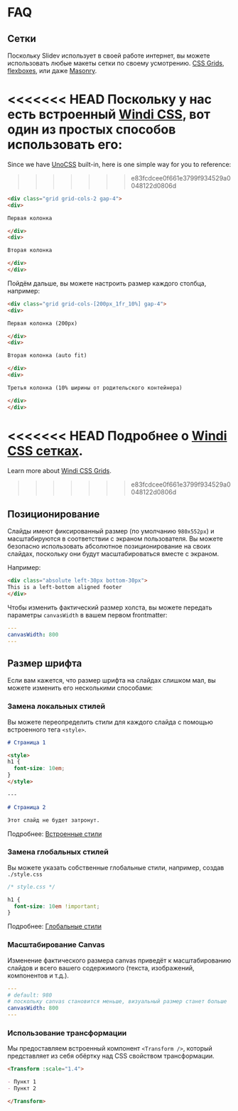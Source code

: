# FAQ

## Сетки

Поскольку Slidev использует в своей работе интернет, вы можете использовать любые макеты сетки по своему усмотрению. [CSS Grids](https://css-tricks.com/snippets/css/complete-guide-grid/), [flexboxes](https://css-tricks.com/snippets/css/a-guide-to-flexbox/), или даже [Masonry](https://css-tricks.com/native-css-masonry-layout-in-css-grid/).

<<<<<<< HEAD
Поскольку у нас есть встроенный [Windi CSS](https://windicss.org/), вот один из простых способов использовать его:
=======
Since we have [UnoCSS](https://unocss.dev/) built-in, here is one simple way for you to reference:
>>>>>>> e83fcdcee0f661e3799f934529a0048122d0806d

```html
<div class="grid grid-cols-2 gap-4">
<div>

Первая колонка

</div>
<div>

Вторая колонка

</div>
</div>
```

Пойдём дальше, вы можете настроить размер каждого столбца, например:

```html
<div class="grid grid-cols-[200px_1fr_10%] gap-4">
<div>

Первая колонка (200px)

</div>
<div>

Вторая колонка (auto fit)

</div>
<div>

Третья колонка (10% ширины от родительского контейнера)

</div>
</div>
```

<<<<<<< HEAD
Подробнее о [Windi CSS сетках](https://windicss.org/utilities/grid.html).
=======
Learn more about [Windi CSS Grids](https://windicss.org/utilities/layout/grid.html).
>>>>>>> e83fcdcee0f661e3799f934529a0048122d0806d

## Позиционирование

Слайды имеют фиксированный размер (по умолчанию `980x552px`) и масштабируются в соответствии с экраном пользователя. Вы можете безопасно использовать абсолютное позиционирование на своих слайдах, поскольку они будут масштабироваться вместе с экраном.

Например:

```html
<div class="absolute left-30px bottom-30px">
This is a left-bottom aligned footer
</div>
```

Чтобы изменить фактический размер холста, вы можете передать параметры `canvasWidth` в вашем первом frontmatter:

```yaml
---
canvasWidth: 800
---
```

## Размер шрифта

Если вам кажется, что размер шрифта на слайдах слишком мал, вы можете изменить его несколькими способами:

### Замена локальных стилей

Вы можете переопределить стили для каждого слайда с помощью встроенного тега `<style>`.

```md
# Страница 1

<style>
h1 {
  font-size: 10em;
}
</style>

---

# Страница 2

Этот слайд не будет затронут.
```

Подробнее: [Встроенные стили](/guide/syntax.html#встроенные-стиnи)

### Замена глобальных стилей

Вы можете указать собственные глобальные стили, например, создав `./style.css`

```css
/* style.css */ 

h1 {
  font-size: 10em !important;
}
```

Подробнее: [Глобальные стили](/custom/directory-structure.html#стиnи)

### Масштабирование Canvas

Изменение фактического размера canvas приведёт к масштабированию слайдов и всего вашего содержимого (текста, изображений, компонентов и т.д.).

```yaml
---
# default: 980
# поскольку canvas становится меньше, визуальный размер станет больше
canvasWidth: 800
---
```

### Использование трансформации

Мы предоставляем встроенный компонент `<Transform />`, который представляет из себя обёртку над CSS свойством трансформации.

```md
<Transform :scale="1.4">

- Пункт 1
- Пункт 2

</Transform>
```

